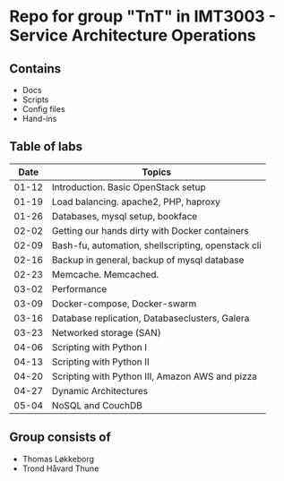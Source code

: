 # Repo for group "TnT" in IMT3003 - Service Architecture Operations

## Contains

* Docs
* Scripts
* Config files
* Hand-ins

## Table of labs

Date        | Topics
------------| --------------------------------------------------
01-12       | Introduction. Basic OpenStack setup
01-19       | Load balancing. apache2, PHP, haproxy
01-26       | Databases, mysql setup, bookface
02-02       | Getting our hands dirty with Docker containers
02-09       | Bash-fu, automation, shellscripting, openstack cli
02-16       | Backup in general, backup of mysql database
02-23       | Memcache. Memcached.
03-02       | Performance
03-09       | Docker-compose, Docker-swarm
03-16       | Database replication, Databaseclusters, Galera
03-23       | Networked storage (SAN)
04-06       | Scripting with Python I
04-13       | Scripting with Python II
04-20	    | Scripting with Python III, Amazon AWS and pizza
04-27	    | Dynamic Architectures
05-04	    | NoSQL and CouchDB
## Group consists of

* Thomas Løkkeborg
* Trond Håvard Thune
